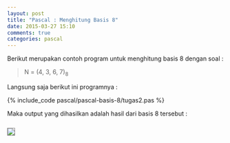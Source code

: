 ```yaml
---
layout: post
title: "Pascal : Menghitung Basis 8"
date: 2015-03-27 15:10
comments: true
categories: pascal 
---
```


Berikut merupakan contoh program untuk menghitung basis 8 dengan soal :

> N = (4, 3, 6, 7)<sub>8</sub>

<!-- more -->

Langsung saja berikut ini programnya :

{% include_code pascal/pascal-basis-8/tugas2.pas %}

Maka output yang dihasilkan adalah hasil dari basis 8 tersebut :

<img src="{{root_url}}/images/blog/pascal/pascal-basis-8/output.png" style="border:1px solid grey;margin-top:0.8em">

